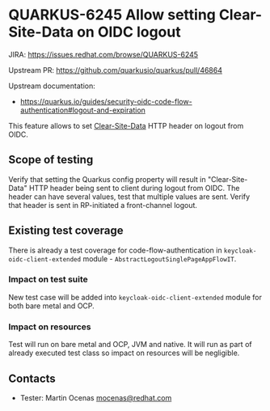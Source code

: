 # QUARKUS-6245 Allow setting Clear-Site-Data on OIDC logout

JIRA: https://issues.redhat.com/browse/QUARKUS-6245

Upstream PR: https://github.com/quarkusio/quarkus/pull/46864

Upstream documentation:
* https://quarkus.io/guides/security-oidc-code-flow-authentication#logout-and-expiration

This feature allows to set [Clear-Site-Data](https://developer.mozilla.org/en-US/docs/Web/HTTP/Reference/Headers/Clear-Site-Data) HTTP header on logout from OIDC.

## Scope of testing
Verify that setting the Quarkus config property will result in "Clear-Site-Data" HTTP header being sent to client during logout from OIDC.
The header can have several values, test that multiple values are sent.
Verify that header is sent in RP-initiated a front-channel logout.

## Existing test coverage
There is already a test coverage for code-flow-authentication in `keycloak-oidc-client-extended` module - `AbstractLogoutSinglePageAppFlowIT`.

### Impact on test suite
New test case will be added into `keycloak-oidc-client-extended` module for both bare metal and OCP.

### Impact on resources
Test will run on bare metal and OCP, JVM and native.
It will run as part of already executed test class so impact on resources will be negligible.

## Contacts
* Tester: Martin Ocenas <mocenas@redhat.com>
